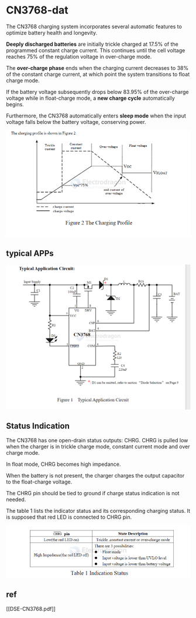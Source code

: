 
# CN3768-dat

The CN3768 charging system incorporates several automatic features to optimize battery health and longevity. 

**Deeply discharged batteries** are initially trickle charged at 17.5% of the programmed constant charge current. This continues until the cell voltage reaches 75% of the regulation voltage in over-charge mode. 

The **over-charge phase** ends when the charging current decreases to 38% of the constant charge current, at which point the system transitions to float charge mode. 

If the battery voltage subsequently drops below 83.95% of the over-charge voltage while in float-charge mode, a **new charge cycle** automatically begins. 

Furthermore, the CN3768 automatically enters **sleep mode** when the input voltage falls below the battery voltage, conserving power.

![](2025-04-21-20-46-06.png)

## typical APPs 

![](2025-04-21-20-50-20.png)

## Status Indication 

The CN3768 has one open-drain status outputs: CHRG.  CHRG is pulled low when the charger is in trickle charge mode, constant current mode and over charge mode. 

In float mode,  CHRG becomes high impedance. 

When the battery is not present, the charger charges the output capacitor to the float-charge voltage.   

The CHRG  pin should be tied to ground if charge status indication is not needed. 

The table 1 lists the indicator status and its corresponding charging status. It is supposed that red LED is 
connected to  CHRG pin. 

![](2025-04-21-20-49-33.png)

## ref 

[[DSE-CN3768.pdf]]